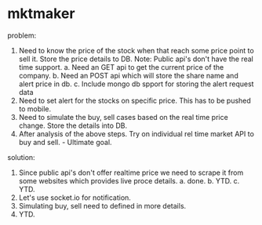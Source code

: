# mktmaker

problem:
1. Need to know the price of the stock when that reach some price point to sell it. Store the price details to DB. Note: Public api's don't have the real time support.
   a. Need an GET api to get the current price of the company.
   b. Need an POST api which will store the share name and alert price in db.
   c. Include mongo db spport for storing the alert request data 
2. Need to set alert for the stocks on specific price. This has to be pushed to mobile.
3. Need to simulate the buy, sell cases based on the real time price change. Store the details into DB.
4. After analysis of the above steps. Try on individual rel time market API to buy and sell. - Ultimate goal.

solution:
1. Since public api's don't offer realtime price we need to scrape it from some websites which provides live proce details.
    a. done.
    b. YTD.
    c. YTD.
2. Let's use socket.io for notification.
3. Simulating buy, sell need to defined in more details.
4. YTD.
